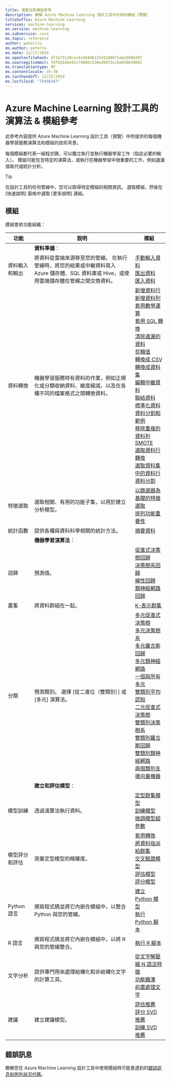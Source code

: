 ```yaml
---
title: 演算法和模組參考
description: 瞭解 Azure Machine Learning 設計工具中可用的模組（預覽）
titleSuffix: Azure Machine Learning
services: machine-learning
ms.service: machine-learning
ms.subservice: core
ms.topic: reference
author: peterclu
ms.author: peterlu
ms.date: 12/17/2019
ms.openlocfilehash: df2e73138cec6c684d612543280871eb2d49b207
ms.sourcegitcommit: f4f626d6e92174086c530ed9bf3ccbe058639081
ms.translationtype: MT
ms.contentlocale: zh-TW
ms.lasthandoff: 12/25/2019
ms.locfileid: "75456347"
---
```

# <a name="algorithm--module-reference-for-azure-machine-learning-designer"></a>Azure Machine Learning 設計工具的演算法 & 模組參考

此參考內容提供 Azure Machine Learning 設計工具（預覽）中所提供的每個機器學習服務演算法和模組的技術背景。

每個模組都代表一組程式碼，可以獨立執行並執行機器學習工作（指定必要的輸入）。 模組可能包含特定的演算法，或執行在機器學習中很重要的工作，例如遺漏值取代或統計分析。

> [!TIP]
> 在設計工具的任何管線中，您可以取得特定模組的相關資訊。 選取模組，然後在 [快速說明] 窗格中選取 [更多說明] 連結。

## <a name="modules"></a>模組

模組會依功能組織：

| 功能 | 說明 | 模組 |
| --- |--- | --- |
|  | **資料準備**： | |
| 資料輸入和輸出 | 將資料從雲端來源移至您的管線。 在執行管線時，將您的結果或中繼資料寫入 Azure 儲存體、SQL 資料庫或 Hive，或使用雲端儲存體在管線之間交換資料。  | [手動輸入資料](enter-data-manually.md) <br/> [匯出資料](export-data.md) <br/> [匯入資料](import-data.md) |
| 資料轉換 | 機器學習服務特有資料的作業，例如正規化或分類收納資料、維度縮減，以及在各種不同的檔案格式之間轉換資料。| [新增資料行](add-columns.md) <br/> [新增資料列](add-rows.md) <br/> [套用數學運算](apply-math-operation.md) <br/> [套用 SQL 轉換](apply-sql-transformation.md) <br/> [清除遺漏的資料](clean-missing-data.md) <br/> [剪輯值](clip-values.md) <br/> [轉換成 CSV](convert-to-csv.md) <br/> [轉換成資料集](convert-to-dataset.md) <br/> [編輯中繼資料](edit-metadata.md) <br/> [聯結資料](join-data.md) <br/> [標準化資料](normalize-data.md) <br/> [資料分割和範例](partition-and-sample.md)  <br/> [移除重複的資料列](remove-duplicate-rows.md) <br/> [SMOTE](smote.md) <br/> [選取資料行轉換](select-columns-transform.md) <br/> [選取資料集中的資料行](select-columns-in-dataset.md) <br/> [資料分割](split-data.md) |
| 特徵選取 | 選取相關、有用的功能子集，以用於建立分析模型。 | [以篩選器為基礎的特徵選取](filter-based-feature-selection.md) <br/> [排列功能重要性](permutation-feature-importance.md) |
| 統計函數 | 提供各種與資料科學相關的統計方法。 | [摘要資料](summarize-data.md)|
|  | **機器學習演算法**： | |
| 迴歸 | 預測值。 | [促進式決策樹回歸](boosted-decision-tree-regression.md) <br/> [決策樹系回歸](decision-forest-regression.md) <br/> [線性回歸](linear-regression.md)  <br/> [類神經網路回歸](neural-network-regression.md)  <br/> |
| 叢集 | 將資料群組在一起。| [K-表示群集](k-means-clustering.md)
| 分類 | 預測類別。  選擇 [從二進位（雙類別）] 或 [多元] 演算法。| [多元促進式決策樹](multiclass-boosted-decision-tree.md) <br/> [多元決策樹系](multiclass-decision-forest.md) <br/> [多元羅吉斯回歸](multiclass-logistic-regression.md)  <br/> [多元類神經網路](multiclass-neural-network.md) <br/> [一個與所有多元](one-vs-all-multiclass.md) <br/> [雙類別平均認知](two-class-averaged-perceptron.md) <br/>  [二元促進式決策樹](two-class-boosted-decision-tree.md)  <br/> [雙類別決策樹系](two-class-decision-forest.md) <br/>  [雙類別羅吉斯回歸](two-class-logistic-regression.md) <br/> [雙類別類神經網路](two-class-neural-network.md) <br/> [兩個類別支援向量機器](two-class-support-vector-machine.md) | 
|  | **建立和評估模型**： | |
| 模型訓練 | 透過演算法執行資料。 |  [定型群集模型](train-clustering-model.md) <br/> [訓練模型](train-model.md)  <br/> [微調模型超參數](tune-model-hyperparameters.md) |
| 模型評分和評估 | 測量定型模型的精確度。 | [套用轉換](apply-transformation.md) <br/> [將資料指派給群集](assign-data-to-clusters.md) <br/> [交叉驗證模型](cross-validate-model.md) <br/> [評估模型](evaluate-model.md) <br/> [評分模型](score-model.md) |
| Python 語言 | 撰寫程式碼並將它內嵌在模組中，以整合 Python 與您的管線。 | [建立 Python 模型](create-python-model.md) <br/> [執行 Python 腳本](execute-python-script.md) |
| R 語言 | 撰寫程式碼並將它內嵌在模組中，以將 R 與您的管線整合。 | [執行 R 腳本](execute-r-script.md) |
| 文字分析 | 提供專門用來處理結構化和非結構化文字的計算工具。 | [從文字解壓縮 N 語法特徵](extract-n-gram-features-from-text.md) <br/> [功能雜湊](feature-hashing.md) <br/> [前置處理文字](preprocess-text.md) |
| 建議 | 建立建議模型。 | [評估推薦](evaluate-recommender.md) <br/> [評分 SVD 推薦](score-svd-recommender.md) <br/> [訓練 SVD 推薦](train-SVD-recommender.md) |

## <a name="error-messages"></a>錯誤訊息

瞭解您在 Azure Machine Learning 設計工具中使用模組時可能會遇到的[錯誤訊息和例外狀況代碼](machine-learning-module-error-codes.md)。
